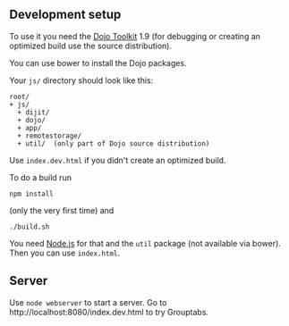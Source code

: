 ## Development setup

To use it you need the [Dojo Toolkit](http://dojotoolkit.org/) 1.9 (for debugging or creating an optimized build use the source distribution).

You can use bower to install the Dojo packages.

Your `js/` directory should look like this:

```
root/
+ js/
  + dijit/
  + dojo/
  + app/
  + remotestorage/
  + util/  (only part of Dojo source distribution)
```

Use `index.dev.html` if you didn't create an optimized build.

To do a build run

    npm install

(only the very first time) and

    ./build.sh

You need [Node.js](http://nodejs.org/) for that and the `util` package (not available via bower). Then you can use `index.html`.


## Server

Use ```node webserver``` to start a server.
Go to http://localhost:8080/index.dev.html to try Grouptabs.